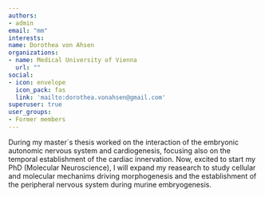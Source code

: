 ```yaml
---
authors:
- admin
email: "mm"
interests:
name: Dorothea von Ahsen
organizations:
- name: Medical University of Vienna
  url: ""
social:
- icon: envelope
  icon_pack: fas
  link: 'mailto:dorothea.vonahsen@gmail.com'
superuser: true
user_groups:
- Former members
---
```


During my master´s thesis worked on the interaction of the embryonic autonomic nervous system and cardiogenesis, focusing also on the temporal establishment of the cardiac innervation. Now, excited to start my PhD (Molecular Neuroscience), I will expand my reasearch to study cellular and molecular mechanims driving morphogenesis and the establishment of the peripheral nervous system during murine embryogenesis. 
